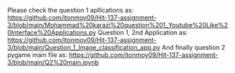 Please check the question 1 apllications as: https://github.com/itonmoy09/Hit-137-assignment-3/blob/main/Mohammad%20karazi%20question%201_Youtube%20Like%20Interface%20Applications.py
Question 1, 2nd Application as: https://github.com/itonmoy09/Hit-137-assignment-3/blob/main/Question_1_Image_classification_app.py
And finally question 2 pygame main file as: https://github.com/itonmoy09/Hit-137-assignment-3/blob/main/Q2%20main.ipynb
